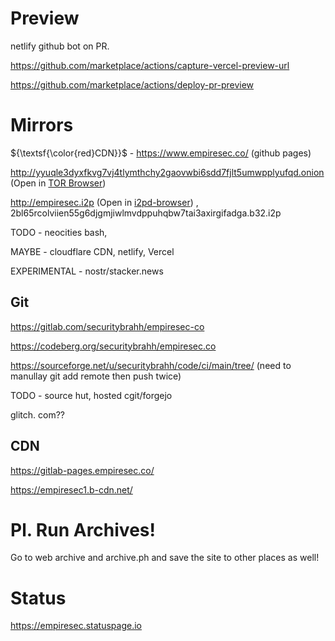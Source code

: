 # Preview

netlify github bot on PR.

https://github.com/marketplace/actions/capture-vercel-preview-url

https://github.com/marketplace/actions/deploy-pr-preview

# Mirrors

${\textsf{\color{red}CDN}}$ - https://www.empiresec.co/ (github pages) 

http://yyuqle3dyxfkvg7vj4tlymthchy2gaovwbi6sdd7fjlt5umwpplyufqd.onion (Open in [TOR Browser](https://tpo.pages.torproject.net/core/doc/rust/arti/))

http://empiresec.i2p (Open in [i2pd-browser](https://github.com/PurpleI2P/i2pdbrowser)) , 2bl65rcolviien55g6djgmjiwlmvdppuhqbw7tai3axirgifadga.b32.i2p  

TODO - neocities bash, 

MAYBE - cloudflare CDN, netlify, Vercel

EXPERIMENTAL - nostr/stacker.news

## Git

https://gitlab.com/securitybrahh/empiresec-co

https://codeberg.org/securitybrahh/empiresec.co

https://sourceforge.net/u/securitybrahh/code/ci/main/tree/ (need to manullay git add remote then push twice)

TODO - source hut, hosted cgit/forgejo

glitch. com?? 

## CDN

https://gitlab-pages.empiresec.co/

https://empiresec1.b-cdn.net/

# Pl. Run Archives!

Go to web archive and archive.ph and save the site to other places as well!

# Status

https://empiresec.statuspage.io
